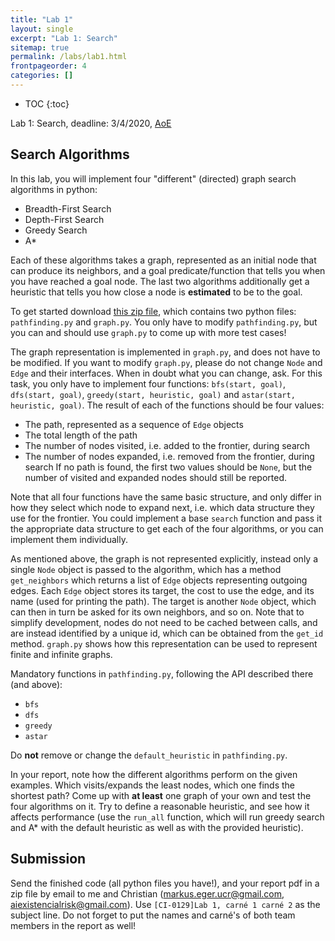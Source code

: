 ```yaml
---
title: "Lab 1"
layout: single
excerpt: "Lab 1: Search"
sitemap: true
permalink: /labs/lab1.html
frontpageorder: 4
categories: []
---
```


* TOC
{:toc}

Lab 1: Search, deadline: 3/4/2020, [AoE](https://en.wikipedia.org/wiki/Anywhere_on_Earth)

## Search Algorithms

In this lab, you will implement four "different" (directed) graph search algorithms in python:
 - Breadth-First Search 
 - Depth-First Search 
 - Greedy Search 
 - A*
 
Each of these algorithms takes a graph, represented as an initial node that can produce its neighbors, and a goal predicate/function that tells you when you have reached a goal node. The last two algorithms additionally 
get a heuristic that tells you how close a node is **estimated** to be to the goal.

To get started download [this zip file](/CI-0129/assets/pathfinding.zip), which contains two python files: `pathfinding.py` and `graph.py`. You only have to modify `pathfinding.py`, but you can and should 
use `graph.py` to come up with more test cases!

The graph representation is implemented in `graph.py`, and does not have to be modified. If you want to modify `graph.py`, please do not 
change `Node` and `Edge` and their interfaces. When in doubt what you can change, ask. For this task, you only have to implement four functions: `bfs(start, goal)`, `dfs(start, goal)`, `greedy(start, heuristic, goal)`
and `astar(start, heuristic, goal)`. 
The result of each of the functions should be four values:
   - The path, represented as a sequence of `Edge` objects
   - The total length of the path
   - The number of nodes visited, i.e. added to the frontier, during search
   - The number of nodes expanded, i.e. removed from the frontier, during search
If no path is found, the first two values should be `None`, but the number of visited and expanded nodes should still be reported.

Note that all four functions have the same basic structure, and only differ in how they select which node to expand next, i.e. which data structure they use for the frontier. You could implement a base `search` function 
and pass it the appropriate data structure to get each of the four algorithms, or you can implement them individually.

As mentioned above, the graph is not represented explicitly, instead only a single `Node` object is passed to the algorithm, which has a method `get_neighbors` which returns a list of `Edge` objects representing 
outgoing edges. Each `Edge` object stores its target, the cost to use the edge, and its name (used for printing the path). The target is another `Node` object, which can then in turn be asked for its own neighbors, 
and so on. Note that to simplify development, nodes do not need to be cached between calls, and are instead identified by a unique id, which can be obtained from the `get_id` method. `graph.py` shows how this 
representation can be used to represent finite and infinite graphs.

Mandatory functions in `pathfinding.py`, following the API described there (and above):
   - `bfs`
   - `dfs`
   - `greedy`
   - `astar`
   
Do **not** remove or change the `default_heuristic` in `pathfinding.py`.

In your report, note how the different algorithms perform on the given examples. Which visits/expands the least nodes, which one finds the shortest path? Come up with **at least** one graph of your own and test the four 
algorithms on it. Try to define a reasonable heuristic, and see how it affects performance (use the `run_all` function, which will run greedy search and A* with the default heuristic as well as with the provided heuristic).

## Submission

Send the finished code (all python files you have!), and your report pdf in a zip file by email to me and Christian ([markus.eger.ucr@gmail.com](mailto:markus.eger.ucr@gmail.com), 
[aiexistencialrisk@gmail.com](mailto:aiexistencialrisk@gmail.com)). Use `[CI-0129]Lab 1, carné 1 carné 2` as the subject line. Do not forget to put the names and 
carn&eacute;'s of both team members in the report as well!
